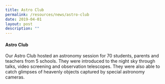 ```yaml
---
title: Astro Club
permalink: /resources/news/astro-club
date: 2019-04-01
layout: post
description: ""
---
```

#### Astro Club

Our Astro Club hosted an astronomy session for 70 students, parents and teachers from 5 schools. They were introduced to the night sky through talks, video screening and observation telescopes. They were also able to catch glimpses of heavenly objects captured by special astronomy cameras.